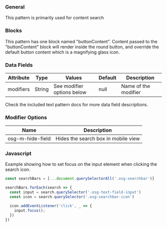 ### General
This pattern is primarily used for content search

### Blocks
This pattern has one block named "buttonContent". Content passed to the "buttonContent" block will render inside the round button, and override the default button content which is a magnifying glass icon.

### Data Fields
| Attribute | Type | Values | Default | Description |
|---|---|---|---|---|
| modifiers | String | See modifier options below | null | Name of the modifier |

Check the included text pattern docs for more data field descriptions.

### Modifier Options
| Name | Description |
|------|-------------|
| osg-m-hide-field | Hides the search box in mobile view |

### Javascript
Example showing how to set focus on the input element when clicking the search icon.
```javascript
const searchBars = [...document.querySelectorAll('.osg-searchbar')]

searchBars.forEach(search => {
  const input = search.querySelector('.osg-text-field-input')
  const icon = search.querySelector('.osg-searchbar-icon')

  icon.addEventListener('click', _ => {
    input.focus();
  })
})
```
